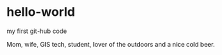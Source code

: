 # hello-world
my first git-hub code

Mom, wife, GIS tech, student, lover of the outdoors and a nice cold beer. 
